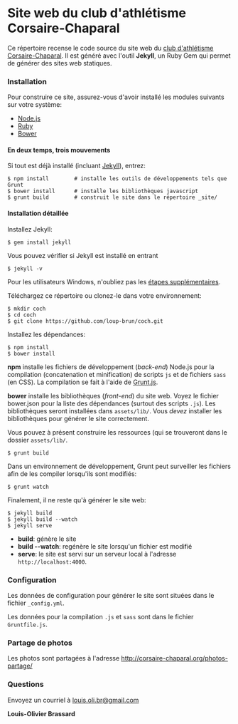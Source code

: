 Site web du club d'athlétisme Corsaire-Chaparal
===

Ce répertoire recense le code source du site web du [club d'athlétisme Corsaire-Chaparal](http://corsaire-chaparal.org). Il est généré avec l'outil **Jekyll**, un Ruby Gem qui permet de générer des sites web statiques.

### Installation

Pour construire ce site, assurez-vous d'avoir installé les modules suivants sur votre système:

- [Node.js](https://nodejs.org/)
- [Ruby](https://www.ruby-lang.org/fr/)
- [Bower](http://bower.io/)

#### En deux temps, trois mouvements

Si tout est déjà installé (incluant [Jekyll](http://jekyllrb.com/)), entrez:

```
$ npm install        # installe les outils de développements tels que Grunt
$ bower install      # installe les bibliothèques javascript
$ grunt build        # construit le site dans le répertoire _site/
```

#### Installation détaillée

Installez Jekyll:

```
$ gem install jekyll
```

Vous pouvez vérifier si Jekyll est installé en entrant

```
$ jekyll -v
```

Pour les utilisateurs Windows, n'oubliez pas les [étapes supplémentaires](http://jekyll-windows.juthilo.com/1-ruby-and-devkit/).

Téléchargez ce répertoire ou clonez-le dans votre environnement:

```
$ mkdir coch
$ cd coch
$ git clone https://github.com/loup-brun/coch.git
```

Installez les dépendances:

```
$ npm install
$ bower install
```

**npm** installe les fichiers de développement (_back-end_) Node.js pour la compilation (concatenation et minification) de scripts `js` et de fichiers `sass` (en CSS). La compilation se fait à l'aide de [Grunt.js](http://gruntjs.com/).

**bower** installe les bibliothèques (_front-end_) du site web. Voyez le fichier bower.json pour la liste des dépendances (surtout des scripts `.js`). Les bibliothèques seront installées dans `assets/lib/`. Vous _devez_ installer les bibliothèques pour générer le site correctement.

Vous pouvez à présent construire les ressources (qui se trouveront dans le dossier `assets/lib/`.

```
$ grunt build
```

Dans un environnement de développement, Grunt peut surveiller les fichiers afin de les compiler lorsqu'ils sont modifiés: 

```
$ grunt watch
```

Finalement, il ne reste qu'à générer le site web:

```
$ jekyll build
$ jekyll build --watch
$ jekyll serve
```

* **build**: génère le site
* **build --watch**: regénère le site lorsqu'un fichier est modifié
* **serve**: le site est servi sur un serveur local à l'adresse `http://localhost:4000`.

### Configuration

Les données de configuration pour générer le site sont situées dans le fichier `_config.yml`.

Les données pour la compilation `.js` et `sass` sont dans le fichier `Gruntfile.js`.

### Partage de photos

Les photos sont partagées à l'adresse http://corsaire-chaparal.org/photos-partage/

### Questions
Envoyez un courriel à louis.oli.br@gmail.com

**Louis-Olivier Brassard**

